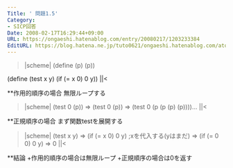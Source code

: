 ```yaml
---
Title: ' 問題1.5'
Category:
- SICP回答
Date: 2008-02-17T16:29:44+09:00
URL: https://ongaeshi.hatenablog.com/entry/20080217/1203233384
EditURL: https://blog.hatena.ne.jp/tuto0621/ongaeshi.hatenablog.com/atom/entry/6435922169449193172
---
```


>|scheme|
(define (p) (p))

(define (test x y)
  (if (= x 0)
      0
      y))
||<

**作用的順序の場合
無限ループする
>|scheme|
(test 0 (p))
=> (test 0 (p))
=> (test 0 (p (p (p) (p))))...
||<

**正規順序の場合
まず関数testを展開する
>|scheme|
(test x y)
=> (if (= x 0) 0 y)
;xを代入する(yはまだ)
=> (if (= 0 0) 0 y)
=> 0
||<

**結論
+作用的順序の場合は無限ループ
+正規順序の場合は0を返す
